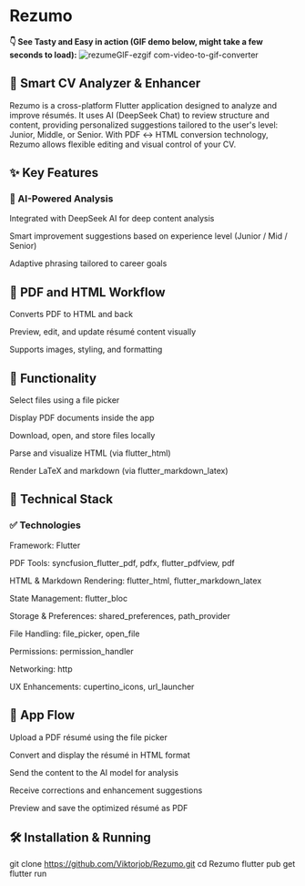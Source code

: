 # Rezumo
**👇 See Tasty and Easy in action (GIF demo below, might take a few seconds to load):**
![rezumeGIF-ezgif com-video-to-gif-converter](https://github.com/user-attachments/assets/0bd5935c-19f9-44a0-a83b-eb6a6b30544f)
## 📄 Smart CV Analyzer & Enhancer

Rezumo is a cross-platform Flutter application designed to analyze and improve résumés. It uses AI (DeepSeek Chat) to review structure and content, providing personalized suggestions tailored to the user's level: Junior, Middle, or Senior. With PDF ↔ HTML conversion technology, Rezumo allows flexible editing and visual control of your CV.

## ✨ Key Features
### 🤖 AI-Powered Analysis
Integrated with DeepSeek AI for deep content analysis

Smart improvement suggestions based on experience level (Junior / Mid / Senior)

Adaptive phrasing tailored to career goals

## 📄 PDF and HTML Workflow
Converts PDF to HTML and back

Preview, edit, and update résumé content visually

Supports images, styling, and formatting

## 📂 Functionality
Select files using a file picker

Display PDF documents inside the app

Download, open, and store files locally

Parse and visualize HTML (via flutter_html)

Render LaTeX and markdown (via flutter_markdown_latex)

## 🧱 Technical Stack
### ✅ Technologies
Framework: Flutter

PDF Tools: syncfusion_flutter_pdf, pdfx, flutter_pdfview, pdf

HTML & Markdown Rendering: flutter_html, flutter_markdown_latex

State Management: flutter_bloc

Storage & Preferences: shared_preferences, path_provider

File Handling: file_picker, open_file

Permissions: permission_handler

Networking: http

UX Enhancements: cupertino_icons, url_launcher

## 🚀 App Flow
Upload a PDF résumé using the file picker

Convert and display the résumé in HTML format

Send the content to the AI model for analysis

Receive corrections and enhancement suggestions

Preview and save the optimized résumé as PDF
## 🛠 Installation & Running
git clone https://github.com/Viktorjob/Rezumo.git
cd Rezumo
flutter pub get
flutter run
